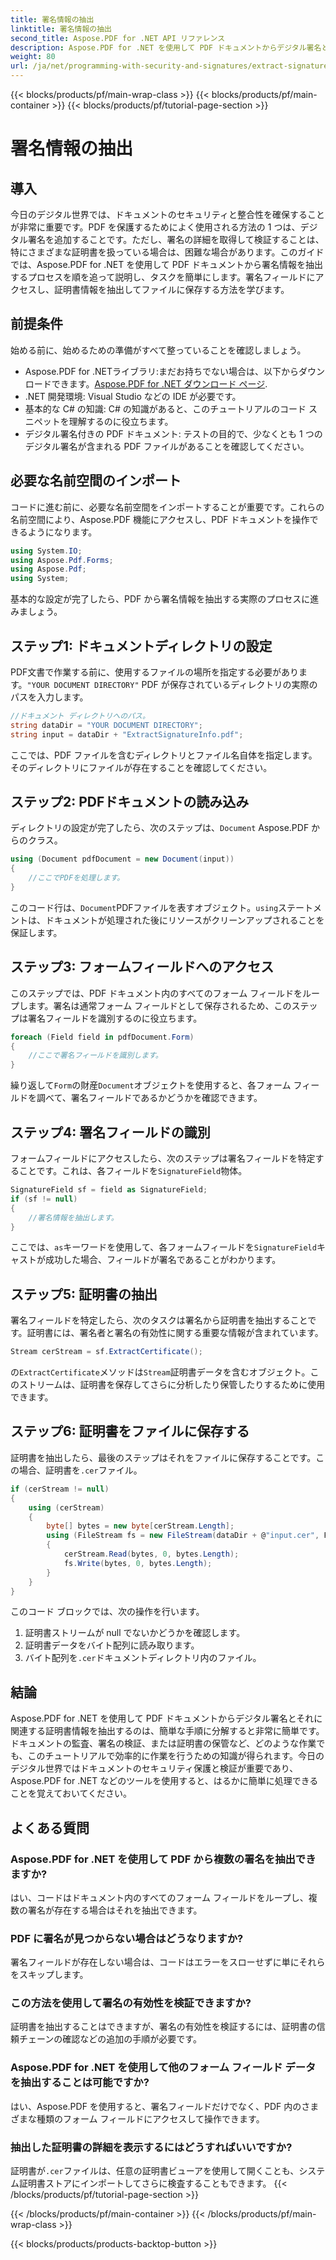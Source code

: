 ```yaml
---
title: 署名情報の抽出
linktitle: 署名情報の抽出
second_title: Aspose.PDF for .NET API リファレンス
description: Aspose.PDF for .NET を使用して PDF ドキュメントからデジタル署名と証明書情報を抽出する方法を学びます。C# 開発者向けの完全なステップバイステップ ガイドです。
weight: 80
url: /ja/net/programming-with-security-and-signatures/extract-signature-info/
---
```


{{< blocks/products/pf/main-wrap-class >}}
{{< blocks/products/pf/main-container >}}
{{< blocks/products/pf/tutorial-page-section >}}

# 署名情報の抽出

## 導入

今日のデジタル世界では、ドキュメントのセキュリティと整合性を確保することが非常に重要です。PDF を保護するためによく使用される方法の 1 つは、デジタル署名を追加することです。ただし、署名の詳細を取得して検証することは、特にさまざまな証明書を扱っている場合は、困難な場合があります。このガイドでは、Aspose.PDF for .NET を使用して PDF ドキュメントから署名情報を抽出するプロセスを順を追って説明し、タスクを簡単にします。署名フィールドにアクセスし、証明書情報を抽出してファイルに保存する方法を学びます。

## 前提条件

始める前に、始めるための準備がすべて整っていることを確認しましょう。

-  Aspose.PDF for .NETライブラリ:まだお持ちでない場合は、以下からダウンロードできます。[Aspose.PDF for .NET ダウンロード ページ](https://releases.aspose.com/pdf/net/). 
- .NET 開発環境: Visual Studio などの IDE が必要です。
- 基本的な C# の知識: C# の知識があると、このチュートリアルのコード スニペットを理解するのに役立ちます。
- デジタル署名付きの PDF ドキュメント: テストの目的で、少なくとも 1 つのデジタル署名が含まれる PDF ファイルがあることを確認してください。

## 必要な名前空間のインポート

コードに進む前に、必要な名前空間をインポートすることが重要です。これらの名前空間により、Aspose.PDF 機能にアクセスし、PDF ドキュメントを操作できるようになります。

```csharp
using System.IO;
using Aspose.Pdf.Forms;
using Aspose.Pdf;
using System;
```

基本的な設定が完了したら、PDF から署名情報を抽出する実際のプロセスに進みましょう。

## ステップ1: ドキュメントディレクトリの設定

 PDF文書で作業する前に、使用するファイルの場所を指定する必要があります。`"YOUR DOCUMENT DIRECTORY"` PDF が保存されているディレクトリの実際のパスを入力します。

```csharp
//ドキュメント ディレクトリへのパス。
string dataDir = "YOUR DOCUMENT DIRECTORY";
string input = dataDir + "ExtractSignatureInfo.pdf";
```

ここでは、PDF ファイルを含むディレクトリとファイル名自体を指定します。そのディレクトリにファイルが存在することを確認してください。

## ステップ2: PDFドキュメントの読み込み

ディレクトリの設定が完了したら、次のステップは、`Document` Aspose.PDF からのクラス。

```csharp
using (Document pdfDocument = new Document(input))
{
    //ここでPDFを処理します。
}
```

このコード行は、`Document`PDFファイルを表すオブジェクト。`using`ステートメントは、ドキュメントが処理された後にリソースがクリーンアップされることを保証します。

## ステップ3: フォームフィールドへのアクセス

このステップでは、PDF ドキュメント内のすべてのフォーム フィールドをループします。署名は通常フォーム フィールドとして保存されるため、このステップは署名フィールドを識別するのに役立ちます。

```csharp
foreach (Field field in pdfDocument.Form)
{
    //ここで署名フィールドを識別します。
}
```

繰り返して`Form`の財産`Document`オブジェクトを使用すると、各フォーム フィールドを調べて、署名フィールドであるかどうかを確認できます。

## ステップ4: 署名フィールドの識別

フォームフィールドにアクセスしたら、次のステップは署名フィールドを特定することです。これは、各フィールドを`SignatureField`物体。

```csharp
SignatureField sf = field as SignatureField;
if (sf != null)
{
    //署名情報を抽出します。
}
```

ここでは、`as`キーワードを使用して、各フォームフィールドを`SignatureField`キャストが成功した場合、フィールドが署名であることがわかります。

## ステップ5: 証明書の抽出

署名フィールドを特定したら、次のタスクは署名から証明書を抽出することです。証明書には、署名者と署名の有効性に関する重要な情報が含まれています。

```csharp
Stream cerStream = sf.ExtractCertificate();
```

の`ExtractCertificate`メソッドは`Stream`証明書データを含むオブジェクト。このストリームは、証明書を保存してさらに分析したり保管したりするために使用できます。

## ステップ6: 証明書をファイルに保存する

証明書を抽出したら、最後のステップはそれをファイルに保存することです。この場合、証明書を`.cer`ファイル。

```csharp
if (cerStream != null)
{
    using (cerStream)
    {
        byte[] bytes = new byte[cerStream.Length];
        using (FileStream fs = new FileStream(dataDir + @"input.cer", FileMode.CreateNew))
        {
            cerStream.Read(bytes, 0, bytes.Length);
            fs.Write(bytes, 0, bytes.Length);
        }
    }
}
```

このコード ブロックでは、次の操作を行います。

1. 証明書ストリームが null でないかどうかを確認します。
2. 証明書データをバイト配列に読み取ります。
3. バイト配列を`.cer`ドキュメントディレクトリ内のファイル。

## 結論

Aspose.PDF for .NET を使用して PDF ドキュメントからデジタル署名とそれに関連する証明書情報を抽出するのは、簡単な手順に分解すると非常に簡単です。ドキュメントの監査、署名の検証、または証明書の保管など、どのような作業でも、このチュートリアルで効率的に作業を行うための知識が得られます。今日のデジタル世界ではドキュメントのセキュリティ保護と検証が重要であり、Aspose.PDF for .NET などのツールを使用すると、はるかに簡単に処理できることを覚えておいてください。

## よくある質問

### Aspose.PDF for .NET を使用して PDF から複数の署名を抽出できますか?
はい、コードはドキュメント内のすべてのフォーム フィールドをループし、複数の署名が存在する場合はそれを抽出できます。

### PDF に署名が見つからない場合はどうなりますか?
署名フィールドが存在しない場合は、コードはエラーをスローせずに単にそれらをスキップします。

### この方法を使用して署名の有効性を検証できますか?
証明書を抽出することはできますが、署名の有効性を検証するには、証明書の信頼チェーンの確認などの追加の手順が必要です。

### Aspose.PDF for .NET を使用して他のフォーム フィールド データを抽出することは可能ですか?
はい、Aspose.PDF を使用すると、署名フィールドだけでなく、PDF 内のさまざまな種類のフォーム フィールドにアクセスして操作できます。

### 抽出した証明書の詳細を表示するにはどうすればいいですか?
証明書が`.cer`ファイルは、任意の証明書ビューアを使用して開くことも、システム証明書ストアにインポートしてさらに検査することもできます。
{{< /blocks/products/pf/tutorial-page-section >}}

{{< /blocks/products/pf/main-container >}}
{{< /blocks/products/pf/main-wrap-class >}}

{{< blocks/products/products-backtop-button >}}
